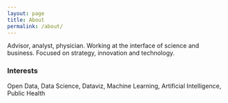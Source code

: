 ```yaml
---
layout: page
title: About
permalink: /about/
---
```


Advisor, analyst, physician.  Working at the interface of science and business.  Focused on strategy, innovation and technology.

### Interests

Open Data, Data Science, Dataviz, Machine Learning, Artificial Intelligence, Public Health

